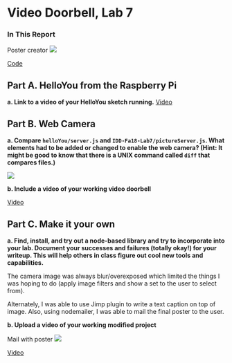 # Video Doorbell, Lab 7

### In This Report
Poster creator
<img src="https://i.imgur.com/50bH7p3.png" />

[Code](https://github.com/sl2883/IDD-Fa19-Lab7)

## Part A. HelloYou from the Raspberry Pi

**a. Link to a video of your HelloYou sketch running.**
[Video](https://youtu.be/Qmi9u8y6t5g)

## Part B. Web Camera

**a. Compare `helloYou/server.js` and `IDD-Fa18-Lab7/pictureServer.js`. What elements had to be added or changed to enable the web camera? (Hint: It might be good to know that there is a UNIX command called `diff` that compares files.)**

<img src="https://i.imgur.com/E1eV12p.png" />

**b. Include a video of your working video doorbell**

[Video](https://youtu.be/hmVrGFvC6pg)

## Part C. Make it your own

**a. Find, install, and try out a node-based library and try to incorporate into your lab. Document your successes and failures (totally okay!) for your writeup. This will help others in class figure out cool new tools and capabilities.**

The camera image was always blur/overexposed which limited the things I was hoping to do (apply image filters and show a set to the user to select from). 

Alternately, I was able to use Jimp plugin to write a text caption on top of image.
Also, using nodemailer, I was able to mail the final poster to the user.


**b. Upload a video of your working modified project**


Mail with poster
<img src="https://i.imgur.com/fzhJVJ3.png" />

[Video](https://youtu.be/YTDFgPKygVs)
